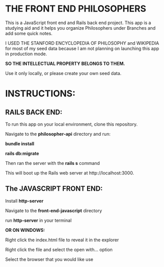 <h1>THE FRONT END PHILOSOPHERS</h1>

This is a JavaScript front end and Rails back end project. This app is a studying aid and it helps you organize Philosophers under Branches and add some quick notes. 

I USED THE STANFORD ENCYCLOPEDIA OF PHILOSOPHY and WIKIPEDIA for most of my seed data because I am not planning on launching this app in production mode.


<b>SO THE INTELLECTUAL PROPERTY BELONGS TO THEM.</b>


Use it only locally, or please create your own seed data. 

<h1>INSTRUCTIONS:</h1> 

<h2>RAILS BACK END:</h2>

To run this app on your local environment, clone this repository.

Navigate to the <b>philosopher-api</b> directory and run:

<b>bundle install</b>

<b>rails db:migrate</b>

Then ran the server with the <b>rails s</b> command

This will boot up the Rails web server at http://localhost:3000.

<h2>The JAVASCRIPT FRONT END:</h2>

Install <b>http-server</b>

Navigate to the <b>front-end-javascript</b> directory

run <b>http-server</b> in your terminal 

<b>OR ON WINDOWS:</b>

Right click the index.html file to reveal it in the explorer 

Right click the file and select the open with... option 

Select the browser that you would like use
